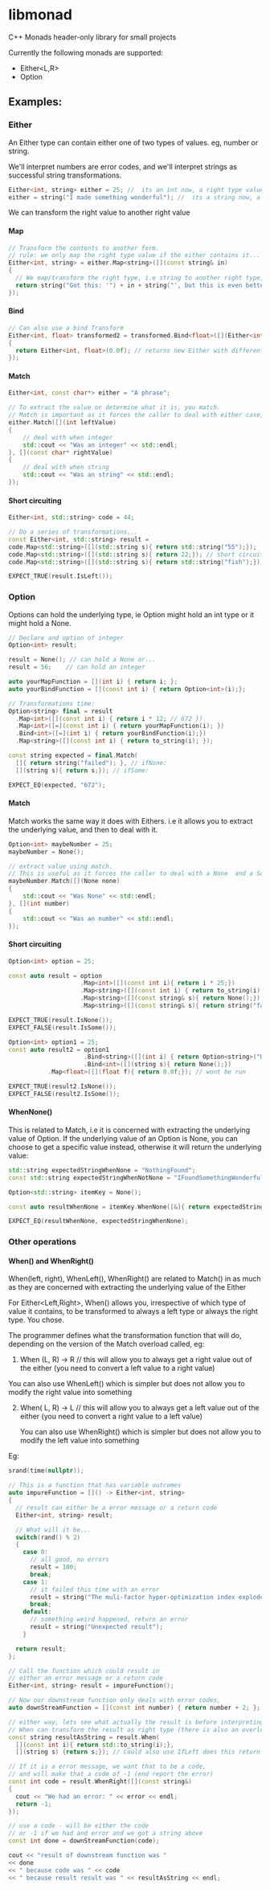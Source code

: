 # libmonad
C++ Monads header-only library for small projects

Currently the following monads are supported:
- Either<L,R>
- Option<T>

## Examples:

### Either

An Either type can contain either one of two types of values. eg, number or string.

We'll interpret numbers are error codes, and we'll interpret strings as successful string transformations.

```cpp
Either<int, string> either = 25; //  its an int now, a right type value 
either = string("I made something wonderful"); //  its a string now, a left type value 
```
We can transform the right value to another right value

#### Map

```cpp
// Transform the contents to another form.
// rule: we only map the right type value if the either contains it...
Either<int, string> = either.Map<string>([](const string& in)
{
  // We map/transform the right type, i.e string to another right type, i.e another string
  return string("Got this: '") + in + string("', but this is even better!");
});
```

#### Bind
```cpp
// Can also use a bind Transform
Either<int, float> transformed2 = transformed.Bind<float>([](Either<int, string> in)
{
  return Either<int, float>(0.0f); // returns new Either with different Right type - float
});
```

#### Match

```cpp
Either<int, const char*> either = "A phrase";

// To extract the value or determine what it is, you match.
// Match is important as it forces the caller to deal with either case, i.e when it s an integer or when its a string
either.Match([](int leftValue)
{
    // deal with when integer 
    std::cout << "Was an integer" << std::endl;
}, [](const char* rightValue)
{
    // deal with when string
    std::cout << "Was an string" << std::endl;
});

```

#### Short circuiting
```cpp
Either<int, std::string> code = 44;

// Do a series of transformations...
const Either<int, std::string> result =
code.Map<std::string>([](std::string s){ return std::string("55");});
code.Map<std::string>([](std::string s){ return 22;}); // short circuits because we have a left value now
code.Map<std::string>([](std::string s){ return std::string("fish");}); // not evaluated due to having short circuited above

EXPECT_TRUE(result.IsLeft());
```

### Option<T>

Options can hold the underlying type, ie Option<int> might hold an int type or it might hold a None.

```cpp
// Declare and option of integer
Option<int> result;

result = None(); // can hold a None or...
result = 56;	// can hold an integer

auto yourMapFunction = [](int i) { return i; };
auto yourBindFunction = [](const int i) { return Option<int>(i);};

// Transformations time:
Option<string> final = result
  .Map<int>([](const int i) { return i * 12; // 672 })
  .Map<int>([=](const int i) { return yourMapFunction(i); })
  .Bind<int>([=](int i) { return yourBindFunction(i);})
  .Map<string>([](const int i) { return to_string(i); });

const string expected = final.Match(
  []{ return string("failed"); }, // ifNone:
  [](string s){ return s;}); // ifSome:

EXPECT_EQ(expected, "672");
```

#### Match

Match works the same way it does with Eithers. i.e it allows you to extract the underlying value, and then to deal with it.

```cpp
Option<int> maybeNumber = 25;
maybeNumber = None();

// extract value using match.
// This is useful as it forces the caller to deal with a None  and a Some (Number) use-case
maybeNumber.Match([](None none)
{
	std::cout << "Was None" << std::endl;
}, [](int number)
{
	std::cout << "Was an number" << std::endl;
});
```

#### Short circuiting
```cpp
Option<int> option = 25;

const auto result = option
                    .Map<int>([](const int i){ return i * 25;})
                    .Map<string>([](const int i) { return to_string(i);})
                    .Map<string>([](const string& s){ return None();}) // short circuit
                    .Map<string>([](const string& s){ return string("failed");});

EXPECT_TRUE(result.IsNone());
EXPECT_FALSE(result.IsSome());

Option<int> option1 = 25;
const auto result2 = option1
                     .Bind<string>([](int i) { return Option<string>("Hello");})
                     .Bind<int>([](string s){ return None();})
           .Map<float>([](float f){ return 0.0f;}); // wont be run

EXPECT_TRUE(result2.IsNone());
EXPECT_FALSE(result2.IsSome());
```

#### WhenNone()

This is related to Match, i.e it is concerned with extracting the underlying value of Option.
If the underlying value of an Option is None, you can choose to get a specific value instead, otherwise it will return the underlying value:

```cpp
std::string expectedStringWhenNone = "NothingFound";
const std::string expectedStringWhenNotNone = "IFoundSomethingWonderful!";

Option<std::string> itemKey = None();

const auto resultWhenNone = itemKey.WhenNone([&]{ return expectedStringWhenNone;});

EXPECT_EQ(resultWhenNone, expectedStringWhenNone);
```

### Other operations

#### When() and WhenRight()

When(left, right), WhenLeft(), WhenRight() are related to Match() in as much as they are concerned with extracting the underlying value of the Either

For Either<Left,Right>, When() allows you, irrespective of which type of value it contains, to be transformed to always a left type or always the right type. You chose.

The programmer defines what the transformation function that will do, depending on the version of the Match overload called, eg:

1. When (L, R) -> R // this will allow you to always get a right value out of the either (you need to convert a left value to a right value)

You can also use WhenLeft() which is simpler but does not allow you to modify the right value into something  

2. When( L, R) -> L // this will allow you to always get a left value out of the either (you need to convert a right value to a left value)

   You can also use WhenRight() which is simpler but does not allow you to modify the left value into something

Eg:
```cpp
srand(time(nullptr));

// This is a function that has variable outcomes
auto impureFunction = []() -> Either<int, string>
{
  // result can either be a error message or a return code
  Either<int, string> result;

  // What will it be...
  switch(rand() % 2)
  {
    case 0:
      // all good, no errors
      result = 100;
      break;
    case 1:
      // it failed this time with an error
      result = string("The muli-factor hyper-optimization index exploded!");
      break;
    default:
      // something weird happened, return an error
      result = string("Unexpected result");
    }

  return result;
};

// Call the function which could result in
// either an error message or a return code
Either<int, string> result = impureFunction();

// Now our downstream function only deals with error codes,
auto downStreamFunction = [](const int number) { return number + 2; };

// either way, lets see what actually the result is before interpreting it as a code
// When can transform the result as right type (there is also an overload to turn it into a left type)
const string resultAsString = result.When(
  [](const int i){ return std::to_string(i);},  
  [](string s) {return s;}); // Could also use IfLeft does this return line implicitly

// If it is a error message, we want that to be a code,
// and will make that a code of -1 (end report the error)
const int code = result.WhenRight([](const string&)
{
  cout << "We had an error: " << error << endl;
  return -1;
});		

// use a code - will be either the code
// or -1 if we had and error and we got a string above
const int done = downStreamFunction(code);

cout << "result of downstream function was "
<< done
<< " because code was " << code
<< " because result result was " << resultAsString << endl;
```

